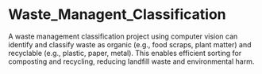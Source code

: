 # Waste_Managent_Classification
A waste management classification project using computer vision can identify and classify waste as organic (e.g., food scraps, plant matter) and recyclable (e.g., plastic, paper, metal). This enables efficient sorting for composting and recycling, reducing landfill waste and environmental harm.
